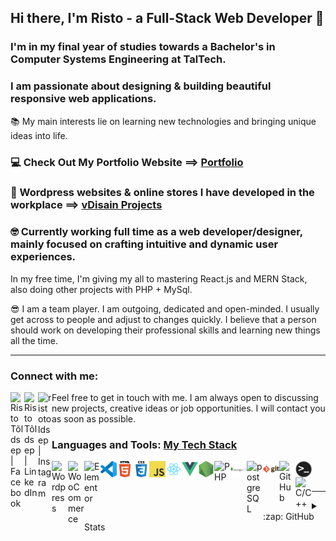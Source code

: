 ## Hi there, I'm Risto - a Full-Stack Web Developer 👋

###  I'm in my final year of studies towards a Bachelor's in Computer Systems Engineering at TalTech.

### I am passionate about designing & building beautiful responsive web applications. 

📚 My main interests lie on learning new technologies and bringing unique ideas into life.

### 💻 Check Out My Portfolio Website ==> [Portfolio]

### 💼 Wordpress websites & online stores I have developed in the workplace ==> [vDisain Projects]

### 🤓  Currently working full time as a web developer/designer, mainly focused on crafting intuitive and dynamic user experiences. 

In my free time, I'm giving my all to mastering React.js and MERN Stack, also doing other projects with PHP + MySql. 

😎 I am a team player. I am outgoing, dedicated and open-minded. I usually get across to people and adjust to changes quickly. I believe that a person should work on developing their professional skills and learning new things all the time. 

---
### Connect with me:

[<img align="left" alt="Risto Tõldsep | Facebook" width="22px" src="https://upload.wikimedia.org/wikipedia/commons/thumb/1/1b/Facebook_icon.svg/1200px-Facebook_icon.svg.png" />][facebook]
[<img align="left" alt="Risto Tõldsep | LinkedIn" width="22px" src="https://upload.wikimedia.org/wikipedia/commons/thumb/e/e9/Linkedin_icon.svg/1200px-Linkedin_icon.svg.png" />][linkedin]
[<img align="left" alt="ristotoldsep | Instagram" width="22px" src="https://upload.wikimedia.org/wikipedia/commons/thumb/a/a5/Instagram_icon.png/1024px-Instagram_icon.png" />][instagram]

Feel free to get in touch with me. I am always open to discussing new projects, creative ideas or job opportunities. I will contact you as soon as possible.
<br />
### Languages and Tools: [My Tech Stack](https://github.com/ristotoldsep/My-Tech-Stack/blob/main/README.md)

<img align="left" alt="Wordpress" width="26px" src="https://cdn.iconscout.com/icon/free/png-512/wordpress-35-569289.png" />
<img align="left" alt="WooCommerce" width="26px" src="https://cdn.iconscout.com/icon/free/png-256/woocommerce-226060.png" />
<img align="left" alt="Elementor" width="26px" src="https://cdn3.iconfinder.com/data/icons/logos-and-brands-adobe/512/109_Elementor-512.png" />
<img align="left" alt="Visual Studio Code" width="26px" src="https://raw.githubusercontent.com/github/explore/80688e429a7d4ef2fca1e82350fe8e3517d3494d/topics/visual-studio-code/visual-studio-code.png" />
<img align="left" alt="HTML5" width="26px" src="https://raw.githubusercontent.com/github/explore/80688e429a7d4ef2fca1e82350fe8e3517d3494d/topics/html/html.png" />
<img align="left" alt="CSS3" width="26px" src="https://raw.githubusercontent.com/github/explore/80688e429a7d4ef2fca1e82350fe8e3517d3494d/topics/css/css.png" />
<img align="left" alt="JavaScript" width="26px" src="https://raw.githubusercontent.com/github/explore/80688e429a7d4ef2fca1e82350fe8e3517d3494d/topics/javascript/javascript.png" />
<img align="left" alt="React" width="26px" src="https://raw.githubusercontent.com/github/explore/80688e429a7d4ef2fca1e82350fe8e3517d3494d/topics/react/react.png" />
<img align="left" alt="Vue" width="26px" src="https://raw.githubusercontent.com/github/explore/80688e429a7d4ef2fca1e82350fe8e3517d3494d/topics/vue/vue.png" />
<img align="left" alt="Node.js" width="26px" src="https://raw.githubusercontent.com/github/explore/80688e429a7d4ef2fca1e82350fe8e3517d3494d/topics/nodejs/nodejs.png" />
<img align="left" alt="PHP" width="26px" src="https://cdn.iconscout.com/icon/free/png-512/php-2038871-1720084.png" />
<img align="left" alt="MongoDB" width="26px" src="https://raw.githubusercontent.com/github/explore/80688e429a7d4ef2fca1e82350fe8e3517d3494d/topics/mongodb/mongodb.png" />
<img align="left" alt="postgreSQL" width="26px" src="https://cdn.iconscout.com/icon/free/png-256/postgresql-11-1175122.png" />
<img align="left" alt="Git" width="26px" src="https://raw.githubusercontent.com/github/explore/80688e429a7d4ef2fca1e82350fe8e3517d3494d/topics/git/git.png" />
<img align="left" alt="GitHub" width="26px" src="https://cdn3.iconfinder.com/data/icons/social-network-round-gloss-shine/512/GitHub_Social-Network-Communicate-Page-Curl-Effect-Circle-Glossy-Shadow-Shine.png" />
<img align="left" alt="Terminal" width="26px" src="https://raw.githubusercontent.com/github/explore/80688e429a7d4ef2fca1e82350fe8e3517d3494d/topics/terminal/terminal.png" />
<img align="left" alt="C/C++" width="26px" src="https://user-images.githubusercontent.com/42747200/46140125-da084900-c26d-11e8-8ea7-c45ae6306309.png" />

<br />
<br />

---

<details>
  <summary>:zap: GitHub Stats</summary>

  <img align="left" alt="ristotoldsep's GitHub Stats" src="https://github-readme-stats.codestackr.vercel.app/api?username=ristotoldsep&show_icons=true&hide_border=true" />

</details>

[website]: https://www.linkedin.com/in/risto-t%C3%B5ldsep-241b76199/
[Portfolio]: https://ristotoldsep.eu/
[vDisain Projects]: https://github.com/ristotoldsep/vDisain-Projects
[facebook]: https://www.facebook.com/risto.toldsep/
[instagram]: https://www.instagram.com/ristotoldsep/
[linkedin]: https://www.linkedin.com/in/risto-t%C3%B5ldsep-241b76199/

